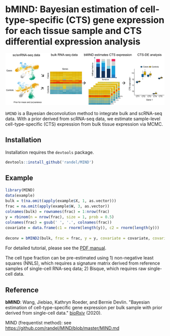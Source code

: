 bMIND: Bayesian estimation of cell-type-specific (CTS) gene expression for each tissue sample and CTS differential expression analysis
===============================================================

![](man/bMIND.png)

`bMIND` is a Bayesian deconvolution method to integrate bulk and scRNA-seq data. With a prior derived from scRNA-seq data, we estimate sample-level cell-type-specific (CTS) expression from bulk tissue expression via MCMC.

## Installation

Installation requires the `devtools` package.

``` r
devtools::install_github('randel/MIND')
```
## Example

<!-- end list -->

``` r
library(MIND)
data(example)
bulk = t(na.omit(apply(example$X, 1, as.vector)))
frac = na.omit(apply(example$W, 3, as.vector))
colnames(bulk) = rownames(frac) = 1:nrow(frac)
y = rbinom(n = nrow(frac), size = 1, prob = 0.5)
colnames(frac) = gsub(' ', '.', colnames(frac))
covariate = data.frame(c1 = rnorm(length(y)), c2 = rnorm(length(y)))

deconv = bMIND2(bulk, frac = frac, y = y, covariate = covariate, covariate_bulk = 'c1', covariate_cts = 'c2', ncore = 12, np = T, noRE = F)
```

For detailed tutorial, please see the [PDF
manual](https://github.com/randel/MIND/blob/master/MIND-manual.pdf).

The cell type fraction can be pre-estimated using 1) non-negative least squares (NNLS), which requires a
signature matrix derived from reference samples of single-cell RNA-seq data; 2) Bisque, which requires raw single-cell data.

## Reference

**bMIND**: Wang, Jiebiao, Kathryn Roeder, and Bernie Devlin. "Bayesian estimation of cell-type-specific gene expression per bulk sample with prior derived from single-cell data." [bioRxiv](https://doi.org/10.1101/2020.08.05.238949) (2020).

MIND (frequentist method): see https://github.com/randel/MIND/blob/master/MIND.md